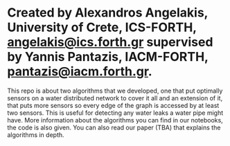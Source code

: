 # Created by Alexandros Angelakis, University of Crete, ICS-FORTH, angelakis@ics.forth.gr supervised by Yannis Pantazis, IACM-FORTH, pantazis@iacm.forth.gr.
This repo is about two algorithms that we developed, one that put optimally sensors on a water distributed network to cover it all and an extension of it, that puts more sensors so every edge of the graph is accessed by at least two sensors. This is useful for detecting any water leaks a water pipe might have. More information about the algorithms you can find in our notebooks, the code is also given. You can also read our paper (TBA) that explains the algorithms in depth.
